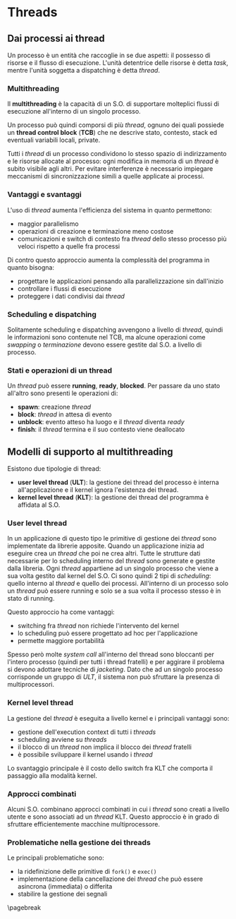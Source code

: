 # Threads

## Dai processi ai thread

Un processo è un entità che raccoglie in se due aspetti: il possesso di risorse e il flusso di esecuzione. L'unità detentrice delle risorse è detta _task_, mentre l'unità soggetta a dispatching è detta _thread_.

### Multithreading

Il **multithreading** è la capacità di un S.O. di supportare molteplici flussi di esecuzione all'interno di un singolo processo.

Un processo può quindi comporsi di più _thread_, ognuno dei quali possiede un **thread control block**  (**TCB**) che ne descrive stato, contesto, stack ed eventuali variabili locali, private.

Tutti i _thread_ di un processo condividono lo stesso spazio di indirizzamento e le risorse allocate al processo: ogni modifica in memoria di un _thread_ è subito visibile agli altri. Per evitare interferenze è necessario impiegare meccanismi di sincronizzazione simili a quelle applicate ai processi.

### Vantaggi e svantaggi

L'uso di _thread_ aumenta l'efficienza del sistema in quanto permettono:

- maggior parallelismo
- operazioni di creazione e terminazione meno costose
- comunicazioni e switch di contesto fra _thread_ dello stesso processo più veloci rispetto a quelle fra processi

Di contro questo approccio aumenta la complessità del programma in quanto bisogna:

- progettare le applicazioni pensando alla parallelizzazione sin dall'inizio
- controllare i flussi di esecuzione
- proteggere i dati condivisi dai _thread_

### Scheduling e dispatching

Solitamente scheduling e dispatching avvengono a livello di _thread_, quindi le informazioni sono contenute nel TCB, ma alcune operazioni come _swapping_ o _terminazione_ devono essere gestite dal S.O. a livello di processo.

### Stati e operazioni di un thread

Un _thread_ può essere **running**, **ready**, **blocked**. Per passare da uno stato all'altro sono presenti le operazioni di:

- **spawn**: creazione _thread_
- **block**: _thread_ in attesa di evento
- **unblock**: evento atteso ha luogo e il _thread_ diventa _ready_
- **finish**: il _thread_ termina e il suo contesto viene deallocato

## Modelli di supporto al multithreading

Esistono due tipologie di thread:

- **user level thread** (**ULT**): la gestione dei thread del processo è interna all'applicazione e il kernel ignora l'esistenza dei thread.
- **kernel level thread** (**KLT**): la gestione dei thread del programma è affidata al S.O.

### User level thread

In un applicazione di questo tipo le primitive di gestione dei _thread_ sono implementate da librerie apposite. Quando un applicazione inizia ad eseguire crea un _thread_ che poi ne crea altri. Tutte le strutture dati necessarie per lo scheduling interno del _thread_ sono generate e gestite dalla libreria. Ogni _thread_ appartiene ad un singolo processo che viene a sua volta gestito dal kernel del S.O. Ci sono quindi 2 tipi di _scheduling_: quello interno al _thread_ e quello dei processi. All'interno di un processo solo un _thread_ può essere running e solo se a sua volta il processo stesso è in stato di running.

Questo approccio ha come vantaggi:

- switching fra _thread_ non richiede l'intervento del kernel
- lo scheduling può essere progettato ad hoc per l'applicazione
- permette maggiore portabilità

Spesso però molte _system call_ all'interno del thread sono bloccanti per l'intero processo (quindi per tutti i thread fratelli) e per aggirare il problema si devono adottare tecniche di _jacketing_. Dato che ad un singolo processo corrisponde un gruppo di _ULT_, il sistema non può sfruttare la presenza di multiprocessori.

### Kernel level thread

La gestione del _thread_ è eseguita a livello kernel e i principali vantaggi sono:

- gestione dell'execution context di tutti i _threads_
- scheduling avviene su _threads_
- il blocco di un _thread_ non implica il blocco dei _thread_ fratelli
- è possibile sviluppare il kernel usando i _thread_

Lo svantaggio principale è il costo dello switch fra KLT che comporta il passaggio alla modalità kernel.

### Approcci combinati

Alcuni S.O. combinano approcci combinati in cui i _thread_ sono creati a livello utente e sono associati ad un _thread_ KLT. Questo approccio è in grado di sfruttare efficientemente macchine multiprocessore.

### Problematiche nella gestione dei threads

Le principali problematiche sono:

- la ridefinizione delle primitive di `fork()` e `exec()`
- implementazione della cancellazione dei _thread_ che può essere asincrona (immediata) o differita
- stabilire la gestione dei segnali

\pagebreak
